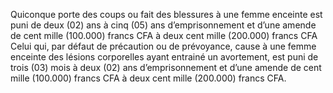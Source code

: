 Quiconque porte des coups ou fait des blessures à une femme enceinte est puni de deux (02) ans à cinq (05) ans d’emprisonnement et d’une amende de cent mille (100.000) francs CFA à deux cent mille (200.000) francs CFA
Celui qui, par défaut de précaution ou de prévoyance, cause à une femme enceinte des lésions corporelles ayant entrainé un avortement, est puni de trois (03) mois à deux (02) ans d’emprisonnement et d’une amende de cent mille (100.000) francs CFA à deux cent mille (200.000) francs CFA.